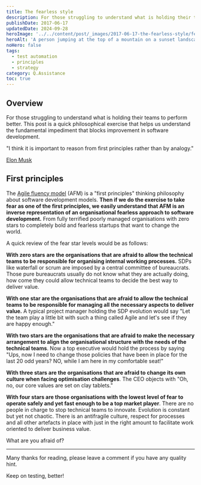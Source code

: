 ```yaml
---
title: The fearless style
description: For those struggling to understand what is holding their teams to perform better. This post is a quick philosophical exercise that helps us understand the fundamental impediment that blocks improvement in software development.
publishDate: 2017-06-17
updatedDate: 2024-09-28
heroImage: '../../content/post/_images/2017-06-17-the-fearless-style/fearless-jump.jpg'
heroAlt: 'A person jumping at the top of a mountain on a sunset landscape.'
noHero: false
tags:
  - test automation
  - principles
  - strategy
category: Q.Assistance
toc: true
---
```



## Overview

For those struggling to understand what is holding their teams to perform better. This post is a quick philosophical exercise that helps us understand the fundamental impediment that blocks improvement in software development.

"I think it is important to reason from first principles rather than by analogy."

[Elon Musk](http://jamesclear.com/first-principles)

## First principles 

The [Agile fluency model](https://youtu.be/OlPP3kQmpV8) (AFM) is a "first principles" thinking philosophy about software development models. **Then if we do the exercise to take fear as one of the first principles, we easily understand that AFM is an inverse representation of an organisational fearless approach to software development.** From fully terrified poorly managed organisations with zero stars to completely bold and fearless startups that want to change the world.

A quick review of the fear star levels would be as follows:

**With zero stars** **are the organisations that are afraid to allow the technical teams to be responsible for organising internal working processes.** SDPs like waterfall or scrum are imposed by a central committee of bureaucrats. Those pure bureaucrats usually do not know what they are actually doing, how come they could allow technical teams to decide the best way to deliver value.

**With one star are the organisations that are afraid to allow the technical teams to be responsible for managing all the necessary aspects to deliver value.** A typical project manager holding the SDP evolution would say "Let the team play a little bit with such a thing called Agile and let's see if they are happy enough."

**With two stars are the organisations that are afraid to make the necessary arrangement to align the organisational structure with the needs of the technical teams**. Now a top executive would hold the process by saying "Ups, now I need to change those policies that have been in place for the last 20 odd years? NO, while I am here in my comfortable seat!"

**With three stars are the organisations that are afraid to change its own culture when facing optimisation challenges**. The CEO objects with "Oh, no, our core values are set on clay tablets."

**With four stars are those organisations with the lowest level of fear to operate safely and yet fast enough to be a top market player**. There are no people in charge to stop technical teams to innovate. Evolution is constant but yet not chaotic. There is an antifragile culture, respect for processes and all other artefacts in place with just in the right amount to facilitate work oriented to deliver business value.

What are you afraid of?

------
Many thanks for reading, please leave a comment if you have any quality hint.

Keep on testing, better!